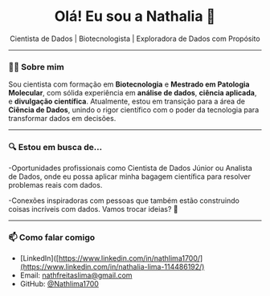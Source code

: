 <h1 align="center">Olá! Eu sou a Nathalia 👋</h1>

<p align="center">
  Cientista de Dados | Biotecnologista | Exploradora de Dados com Propósito
</p>

---

### 👩‍🔬 Sobre mim

Sou cientista com formação em **Biotecnologia** e **Mestrado em Patologia Molecular**, com sólida experiência em **análise de dados**, **ciência aplicada**, e **divulgação científica**. Atualmente, estou em transição para a área de **Ciência de Dados**, unindo o rigor científico com o poder da tecnologia para transformar dados em decisões.

---

### 🔍 Estou em busca de...

-Oportunidades profissionais como Cientista de Dados Júnior ou Analista de Dados,
onde eu possa aplicar minha bagagem científica para resolver problemas reais com dados.

-Conexões inspiradoras com pessoas que também estão construindo coisas incríveis com dados. Vamos trocar ideias? 🚀


---

### 📫 Como falar comigo

- [LinkedIn]([https://www.linkedin.com/in/nathlima1700/](https://www.linkedin.com/in/nathalia-lima-114486192/)  
- Email: nathfreitaslima@gmail.com 
- GitHub: [@Nathlima1700](https://github.com/Nathlima1700)
